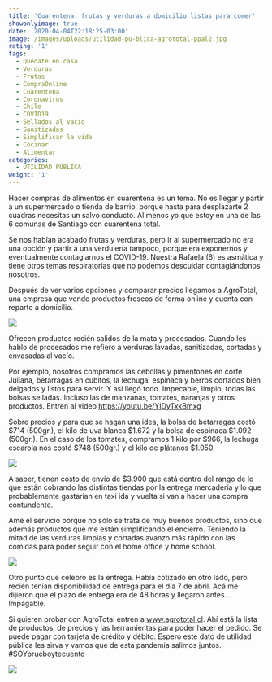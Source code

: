 ```yaml
---
title: 'Cuarentena: frutas y verduras a domicilio listas para comer'
showonlyimage: true
date: '2020-04-04T22:18:25-03:00'
image: /images/uploads/utilidad-pu-blica-agrototal-ppal2.jpg
rating: '1'
tags:
  - Quédate en casa
  - Verduras
  - Frutas
  - CompraOnline
  - Cuarentena
  - Coronavirus
  - Chile
  - COVID19
  - Sellados al vacío
  - Sanitizadas
  - Simplificar la vida
  - Cocinar
  - Alimentar
categories:
  - UTILIDAD PÚBLICA
weight: '1'
---
```

Hacer compras de alimentos en cuarentena es un tema. No es llegar y partir a un supermercado o tienda de barrio, porque hasta para desplazarte 2 cuadras necesitas un salvo conducto. Al menos yo que estoy en una de las 6 comunas de Santiago con cuarentena total.

<!--more-->

Se nos habían acabado frutas y verduras, pero ir al supermercado no era una opción y partir a una verdulería tampoco, porque era exponernos y eventualmente contagiarnos el COVID-19. Nuestra Rafaela (6) es asmática y tiene otros temas respiratorias que no podemos descuidar contagiándonos nosotros.

Después de ver varios opciones y comparar precios llegamos a AgroTotal, una empresa que vende productos frescos de forma online y cuenta con reparto a domicilio.

![](/images/uploads/utilidad-pu-blica-agrototal-uva.jpg)

Ofrecen productos recién salidos de la mata y procesados. Cuando les hablo de procesados me refiero a verduras lavadas, sanitizadas, cortadas y envasadas al vacío.

Por ejemplo, nosotros compramos las cebollas y pimentones en corte Juliana, betarragas en cubitos, la lechuga, espinaca y berros cortados bien delgados y listos para servir. Y así llegó todo. Impecable, limpio, todas las bolsas selladas. Incluso las de manzanas, tomates, naranjas y otros productos. Entren al video https://youtu.be/YIDyTxkBmxg

Sobre precios y para que se hagan una idea, la bolsa de betarragas costó $714 (500gr.), el kilo de uva blanca $1.672 y la bolsa de espinaca $1.092 (500gr.). En el caso de los tomates, compramos 1 kilo por $966, la lechuga escarola nos costó $748 (500gr.) y el kilo de plátanos $1.050. 

![](/images/uploads/utilidad-pu-blica-agrototal-cebollaespinaca.jpg)

A saber, tienen costo de envío de $3.900 que está dentro del rango de lo que están cobrando las distintas tiendas por la entrega mercadería y lo que probablemente gastarían en taxi ida y vuelta si van a hacer una compra contundente.

Amé el servicio porque no sólo se trata de muy buenos productos, sino que además productos que me están simplificando el encierro. Teniendo la mitad de las verduras limpias y cortadas avanzo más rápido con las comidas para poder seguir con el home office y home school. 

![](/images/uploads/utilidad-pu-blica-agrototal-pla-tano.jpg)

Otro punto que celebro es la entrega. Había cotizado en otro lado, pero recién tenían disponibilidad de entrega para el día 7 de abril. Acá me dijieron que el plazo de entrega era de 48 horas y llegaron antes… Impagable.

Si quieren probar con AgroTotal entren a www.agrototal.cl. Ahí está la lista de productos, de precios y las herramientas para poder hacer el pedido. Se puede pagar con tarjeta de crédito y débito. Espero este dato de utilidad pública les sirva y vamos que de esta pandemia salimos juntos. #SOYprueboytecuento

![](/images/uploads/utilidad-pu-blica-agrototal-lechuga.jpg)
